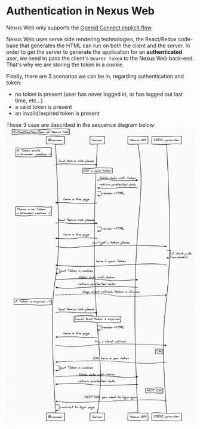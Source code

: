 # Authentication in Nexus Web

Nexus Web only supports the [Openid Connect implicit flow](https://openid.net/specs/openid-connect-implicit-1_0.html)

Nexus Web uses serve side rendering technologies, the React/Redux code-base that generates the HTML can run on both the client and the server. In order to get the server to generate the application for an **authenticated** user, we need to pass the client's `Bearer token` to the Nexus Web back-end. That's why we are storing the token in a cookie.

Finally, there are 3 scenarios we can be in, regarding authentication and token:

- no token is present (user has never logged in, or has logged out last time, etc...)
- a valid token is present
- an invalid/expired token is present

Those 3 case are described in the sequence diagram below:
![Authentication flow sequence diagram](./authentication_sequence_diagram.png)
